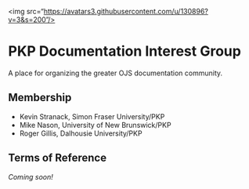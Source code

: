 <img src=“https://avatars3.githubusercontent.com/u/130896?v=3&s=200”/>

# PKP Documentation Interest Group

A place for organizing the greater OJS documentation community. 

## Membership

- Kevin Stranack, Simon Fraser University/PKP
- Mike Nason, University of New Brunswick/PKP
- Roger Gillis, Dalhousie University/PKP

## Terms of Reference

_Coming soon!_

